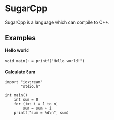 # SugarCpp
SugarCpp is a language which can compile to C++.

## Examples

#### Hello world
```
void main() = printf("Hello world!") 
``` 

#### Calculate Sum
```
import "iostream"
       "stdio.h"

int main()
    int sum = 0
    for (int i = 1 to n)
        sum = sum + i
    printf("sum = %d\n", sum)
```
